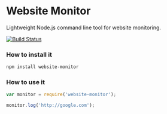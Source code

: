 Website Monitor
===============

Lightweight Node.js command line tool for website monitoring.


[![Build Status](https://travis-ci.org/nyjt/website-monitor.png)](https://travis-ci.org/nyjt/website-monitor)

### How to install it

```bash
npm install website-monitor
```

### How to use it

```js
var monitor = require('website-monitor');

monitor.log('http://google.com');
```
